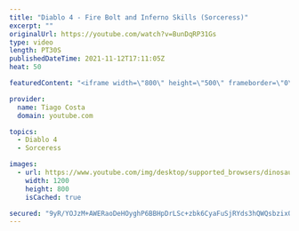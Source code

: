 ```yaml
---
title: "Diablo 4 - Fire Bolt and Inferno Skills (Sorceress)"
excerpt: ""
originalUrl: https://youtube.com/watch?v=BunDqRP31Gs
type: video
length: PT30S
publishedDateTime: 2021-11-12T17:11:05Z
heat: 50

featuredContent: "<iframe width=\"800\" height=\"500\" frameborder=\"0\" src=\"https://www.youtube.com/embed/BunDqRP31Gs\" allow=\"accelerometer; autoplay; encrypted-media; gyroscope; picture-in-picture\" allowfullscreen></iframe>"

provider:
  name: Tiago Costa
  domain: youtube.com

topics:
  - Diablo 4
  - Sorceress

images:
  - url: https://www.youtube.com/img/desktop/supported_browsers/dinosaur.png
    width: 1200
    height: 800
    isCached: true

secured: "9yR/YOJzM+AWERaoDeHOyghP6BBHpDrLSc+zbk6CyaFuSjRYds3hQWQsbzixQp77SvkcxGe6Vat/Fg9I5rb69oQGbjc2yj9j2+oMk7BHmIgs6FiJwfntulGT9z1XaRxmRuwW4YuPnXzXTD5GuUzgrIqWwR4UlKHgA4CrdtjNua1O2v2S1yO3i2Di81LjDfQXB6HmjHPdXag0hWF7OapaY/xs8FbZFgjKbzC2BvWjlxMBrNJZqyggH/UeOmO6BrLGT7TD6jWqB6vHo+kOmpyO6r0afI5Hx3tFeDOmZwo1DYkrdktGoXYHeejCbWKXydf4RdF+Xtkf2yihUT0i62sZ8xSLGk4rp28wIcbqSKh9DqHJIhLEx2scduADioyAtyYR7xbhuuqONHxtJr8aeLFqsS5ZJci5M0D7/KkA3N3P0Mg=;y58ifZE8Zwr7fDVjlsgfZQ=="
---
```


